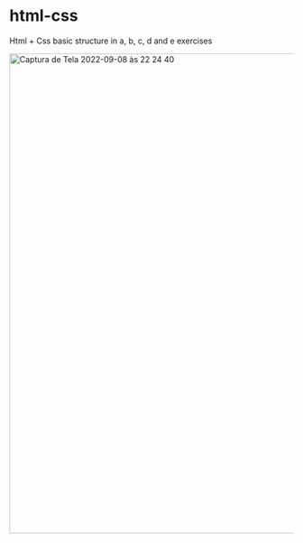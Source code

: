 # html-css
Html + Css basic structure in a, b, c, d and e exercises

<img width="850" alt="Captura de Tela 2022-09-08 às 22 24 40" src="https://user-images.githubusercontent.com/111700989/189252743-a5f78ef4-2898-4ad1-8af4-626eb4240b85.png">
